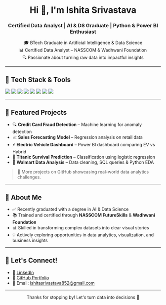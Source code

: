 <h1 align="center">Hi 👋, I'm Ishita Srivastava</h1>
<h3 align="center">Certified Data Analyst | AI & DS Graduate | Python & Power BI Enthusiast</h3>

<p align="center">
🎓 BTech Graduate in Artificial Intelligence & Data Science <br>
📊 Certified Data Analyst – NASSCOM & Wadhwani Foundation <br>
🔍 Passionate about turning raw data into impactful insights
</p>

---

## 🚀 Tech Stack & Tools  
<p align="left">
  <img src="https://img.shields.io/badge/Python-3670A0?style=for-the-badge&logo=python&logoColor=ffdd54" />
  <img src="https://img.shields.io/badge/SQL-003B57?style=for-the-badge&logo=mysql&logoColor=white" />
  <img src="https://img.shields.io/badge/Pandas-150458?style=for-the-badge&logo=pandas&logoColor=white" />
  <img src="https://img.shields.io/badge/NumPy-013243?style=for-the-badge&logo=numpy&logoColor=white" />
  <img src="https://img.shields.io/badge/PowerBI-F2C811?style=for-the-badge&logo=powerbi&logoColor=black" />
  <img src="https://img.shields.io/badge/Excel-217346?style=for-the-badge&logo=microsoft-excel&logoColor=white" />
  <img src="https://img.shields.io/badge/Plotly-3F4F75?style=for-the-badge&logo=plotly&logoColor=white" />
  <img src="https://img.shields.io/badge/Google%20Colab-F9AB00?style=for-the-badge&logo=googlecolab&logoColor=black" />
</p>

---

## 📂 Featured Projects  
- 🔍 **Credit Card Fraud Detection** – Machine learning for anomaly detection  
- 📈 **Sales Forecasting Model** – Regression analysis on retail data  
- ⚡ **Electric Vehicle Dashboard** – Power BI dashboard comparing EV vs Hybrid  
- 🧊 **Titanic Survival Prediction** – Classification using logistic regression  
- 🏪 **Walmart Data Analysis** – Data cleaning, SQL queries & Python EDA  

> 📁 More projects on GitHub showcasing real-world data analytics challenges.

---

## 🎯 About Me  
- ✅ Recently graduated with a degree in AI & Data Science  
- 📚 Trained and certified through **NASSCOM FutureSkills** & **Wadhwani Foundation**  
- 📊 Skilled in transforming complex datasets into clear visual stories  
- 💡 Actively exploring opportunities in data analytics, visualization, and business insights

---

## 🔗 Let's Connect!
- 💼 [LinkedIn](https://www.linkedin.com/in/ishitasrivastava852/)  
- 📁 [GitHub Portfolio](https://github.com/IshiSama)  
- 📧 Email: ishitasrivastava852@gmail.com

---

<p align="center">
Thanks for stopping by! Let's turn data into decisions 🚀
</p>
